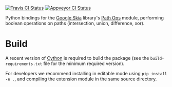 [![Travis CI Status](https://travis-ci.org/fonttools/skia-pathops.svg?branch=master)](https://travis-ci.org/fonttools/skia-pathops)
[![Appveyor CI Status](https://ci.appveyor.com/api/projects/status/jv7g1e0m0vyopbej?svg=true)](https://ci.appveyor.com/project/fonttools/skia-pathops/branch/master)

Python bindings for the [Google Skia](https://skia.org) library's [Path
Ops](https://skia.org/dev/present/pathops) module, performing boolean
operations on paths (intersection, union, difference, xor).

Build
=====

A recent version of [Cython](https://github.com/cython/cython) is
required to build the package (see the `build-requirements.txt` file for
the minimum required version).

For developers we recommend installing in editable mode using
`pip install -e .`, and compiling the extension module in the same
source directory.
